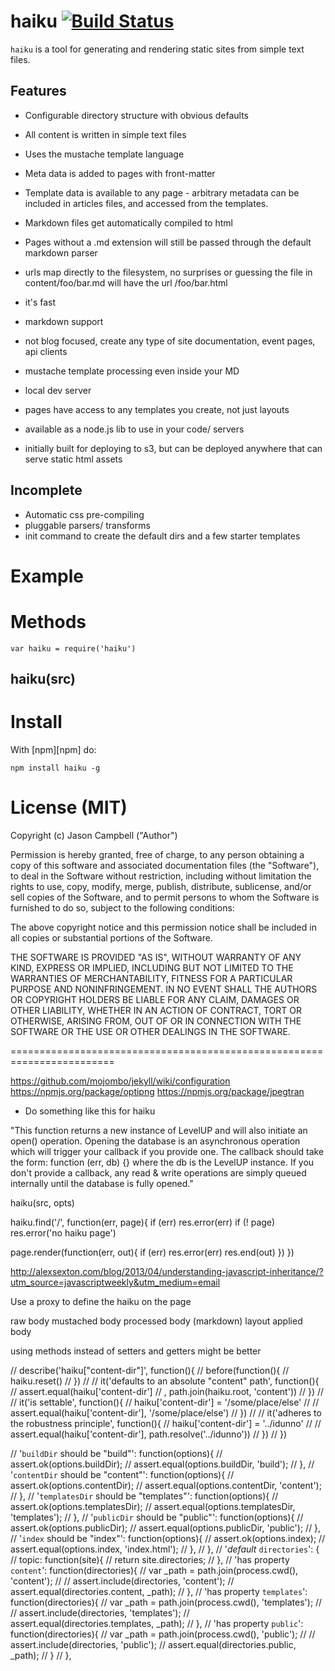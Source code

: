 

# haiku [![Build Status](https://travis-ci.org/jxson/haiku.png?branch=master)](https://travis-ci.org/jxson/haiku)

`haiku` is a tool for generating and rendering static sites from simple text files.

## Features

* Configurable directory structure with obvious defaults
* All content is written in simple text files
* Uses the mustache template language
* Meta data is added to pages with front-matter
* Template data is available to any page - arbitrary metadata can be included in articles files, and accessed from the templates.
* Markdown files get automatically compiled to html
* Pages without a .md extension will still be passed through the default markdown parser
* urls map directly to the filesystem, no surprises or guessing the file in content/foo/bar.md will have the url /foo/bar.html

* it's fast
* markdown support
* not blog focused, create any type of site documentation, event pages, api clients
* mustache template processing even inside your MD
* local dev server
* pages have access to any templates you create, not just layouts
* available as a node.js lib to use in your code/ servers
* initially built for deploying to s3, but can be deployed anywhere that can serve static html assets

## Incomplete

* Automatic css pre-compiling
* pluggable parsers/ transforms
* init command to create the default dirs and a few starter templates

# Example

# Methods

    var haiku = require('haiku')

## haiku(src)

# Install

With [npm][npm] do:

    npm install haiku -g

# License (MIT)

Copyright (c) Jason Campbell ("Author")

Permission is hereby granted, free of charge, to any person obtaining a copy of this software and associated documentation files (the "Software"), to deal in the Software without restriction, including without limitation the rights to use, copy, modify, merge, publish, distribute, sublicense, and/or sell copies of the Software, and to permit persons to whom the Software is furnished to do so, subject to the following conditions:

The above copyright notice and this permission notice shall be included in all copies or substantial portions of the Software.

THE SOFTWARE IS PROVIDED "AS IS", WITHOUT WARRANTY OF ANY KIND, EXPRESS OR IMPLIED, INCLUDING BUT NOT LIMITED TO THE WARRANTIES OF MERCHANTABILITY, FITNESS FOR A PARTICULAR PURPOSE AND NONINFRINGEMENT. IN NO EVENT SHALL THE AUTHORS OR COPYRIGHT HOLDERS BE LIABLE FOR ANY CLAIM, DAMAGES OR OTHER LIABILITY, WHETHER IN AN ACTION OF CONTRACT, TORT OR OTHERWISE, ARISING FROM, OUT OF OR IN CONNECTION WITH THE SOFTWARE OR THE USE OR OTHER DEALINGS IN THE SOFTWARE.


========================================================================

https://github.com/mojombo/jekyll/wiki/configuration
https://npmjs.org/package/optipng
https://npmjs.org/package/jpegtran

- Do something like this for haiku

"This function returns a new instance of LevelUP and will also initiate an open() operation. Opening the database is an asynchronous operation which will trigger your callback if you provide one. The callback should take the form: function (err, db) {} where the db is the LevelUP instance. If you don't provide a callback, any read & write operations are simply queued internally until the database is fully opened."

haiku(src, opts)

haiku.find('/', function(err, page){
  if (err) res.error(err)
  if (! page) res.error('no haiku page')

  page.render(function(err, out){
    if (err) res.error(err)
    res.end(out)
  })
})

http://alexsexton.com/blog/2013/04/understanding-javascript-inheritance/?utm_source=javascriptweekly&utm_medium=email

Use a proxy to define the haiku on the page

raw body
mustached body
processed body (markdown)
layout applied body

using methods instead of setters and getters might be better

// describe('haiku["content-dir"]', function(){
//   before(function(){
//     haiku.reset()
//   })
//
//   it('defaults to an absolute "content" path', function(){
//     assert.equal(haiku['content-dir']
//     , path.join(haiku.root, 'content'))
//   })
//
//   it('is settable', function(){
//     haiku['content-dir'] = '/some/place/else'
//
//     assert.equal(haiku['content-dir'], '/some/place/else')
//   })
//
//   it('adheres to the robustness principle', function(){
//     haiku['content-dir'] = '../idunno'
//
//     assert.equal(haiku['content-dir'], path.resolve('../idunno'))
//   })
// })

//   '`buildDir` should be "build"': function(options){
//     assert.ok(options.buildDir);
//     assert.equal(options.buildDir, 'build');
//   },
//   '`contentDir` should be "content"': function(options){
//     assert.ok(options.contentDir);
//     assert.equal(options.contentDir, 'content');
//   },
//   '`templatesDir` should be "templates"': function(options){
//     assert.ok(options.templatesDir);
//     assert.equal(options.templatesDir, 'templates');
//   },
//   '`publicDir` should be "public"': function(options){
//     assert.ok(options.publicDir);
//     assert.equal(options.publicDir, 'public');
//   },
//   '`index` should be "index"': function(options){
//     assert.ok(options.index);
//     assert.equal(options.index, 'index.html');
//   },
// },
// '*default* `directories`': {
//   topic: function(site){
//     return site.directories;
//   },
//   'has property `content`': function(directories){
//     var _path = path.join(process.cwd(), 'content');
//
//     assert.include(directories, 'content');
//     assert.equal(directories.content, _path);
//   },
//   'has property `templates`': function(directories){
//     var _path = path.join(process.cwd(), 'templates');
//
//     assert.include(directories, 'templates');
//     assert.equal(directories.templates, _path);
//   },
//   'has property `public`': function(directories){
//     var _path = path.join(process.cwd(), 'public');
//
//     assert.include(directories, 'public');
//     assert.equal(directories.public, _path);
//   }
// },

